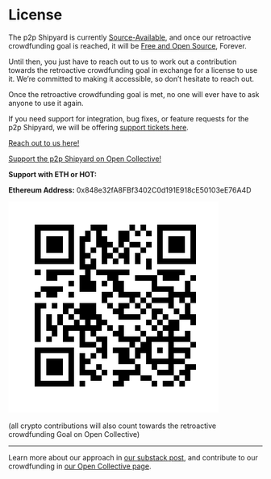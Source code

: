 # License

The p2p Shipyard is currently [Source-Available](https://en.wikipedia.org/wiki/Source-available_software), and once our retroactive crowdfunding goal is reached, it will be [Free and Open Source](https://en.wikipedia.org/wiki/Free_and_open-source_software), Forever.

Until then, you just have to reach out to us to work out a contribution towards the retroactive crowdfunding goal in exchange for a license to use it. We’re committed to making it accessible, so don’t hesitate to reach out.

Once the retroactive crowdfunding goal is met, no one will ever have to ask anyone to use it again. 

If you need support for integration, bug fixes, or feature requests for the p2p Shipyard, we will be offering [support tickets here](https://opencollective.com/darksoil/projects/p2pshipyard).

[Reach out to us here!](mailto:hello@darksoil.studio)

[Support the p2p Shipyard on Open Collective!](https://opencollective.com/darksoil/projects/p2pshipyard)

**Support with ETH or HOT:**

**Ethereum Address:** 0x848e32fA8FBf3402C0d191E918cE50103eE76A4D

![Crypto Address](./qrcode-crypto-address.png)

(all crypto contributions will also count towards the retroactive crowdfunding Goal on Open Collective)

---

Learn more about our approach in [our substack post](https://darksoil.substack.com/p/1a72fe01-304f-46cc-b44c-99ea3bb7e830), and contribute to our crowdfunding in [our Open Collective page](https://opencollective.com/darksoil/projects/p2pshipyard).
